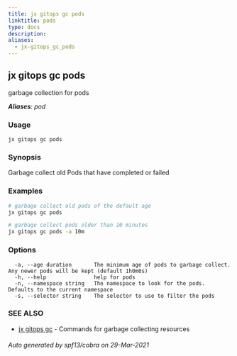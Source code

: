 ```yaml
---
title: jx gitops gc pods
linktitle: pods
type: docs
description: 
aliases:
  - jx-gitops_gc_pods
---
```


## jx gitops gc pods

garbage collection for pods

***Aliases**: pod*

### Usage

```
jx gitops gc pods
```

### Synopsis

Garbage collect old Pods that have completed or failed

### Examples

  ```bash
  # garbage collect old pods of the default age
  jx gitops gc pods
  
  # garbage collect pods older than 10 minutes
  jx gitops gc pods -a 10m

  ```
### Options

```
  -a, --age duration       The minimum age of pods to garbage collect. Any newer pods will be kept (default 1h0m0s)
  -h, --help               help for pods
  -n, --namespace string   The namespace to look for the pods. Defaults to the current namespace
  -s, --selector string    The selector to use to filter the pods
```

### SEE ALSO

* [jx gitops gc](..)	 - Commands for garbage collecting resources

###### Auto generated by spf13/cobra on 29-Mar-2021
